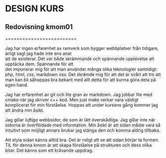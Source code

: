 # DESIGN KURS
## Redovisning kmom01
=========================

Jag har ingen erfarenhet av ramverk som bygger webbplatser från tidigare, ärligt sagt jag hade inte ens anat  
att de existerar. Det var både skrämmande och spännande upplevelse att upptäcka dem. Spännande för att  
det imponerar mig för att man använder många olika teknologier samtidigt: php, html, css, markdown osv. 
Det skrämde mig för att det är svårt att tro att man kan bli såhoppas bra bekant med allt detta för att
kunna göra deta på egen hand.  

Jag har erfarenhet av git och lite gran av markdown. Jag jobbar lite med cmake när jag skriver c++ kod. Men just make verkar vara väldigt komplicerat för min förståelse. Hoppas att under kursens gång kommer jag att ändra min
åsikt.  

Jag gillar *luftiga* webbsidor, de som är lätt överskådliga. Jag gillar inte när sidorna är överflödade med
information. Min åsikt är att sidan måste vara så intuitivt som möjligt annars brukar jag stänga den och komma aldrig tillbaka.  

Att styla sidan känns alltid bra. Det är roligt att se att sidan börjar ta formen.  
TIL för denna kmom är att skapa förståelse på strukturen och dess olika bitar. Det känns som ett krävande uppdrag.  
